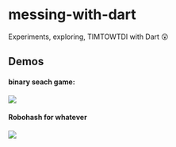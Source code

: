 # messing-with-dart

Experiments, exploring, TIMTOWTDI with Dart :astonished:


Demos
------

#### binary seach game:

![](http://g.recordit.co/0FaPprZG2n.gif)

#### Robohash for whatever

![](http://g.recordit.co/yCvSFozcVO.gif)

